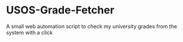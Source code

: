 # USOS-Grade-Fetcher

A small web automation script to check my university grades from the system with a click
